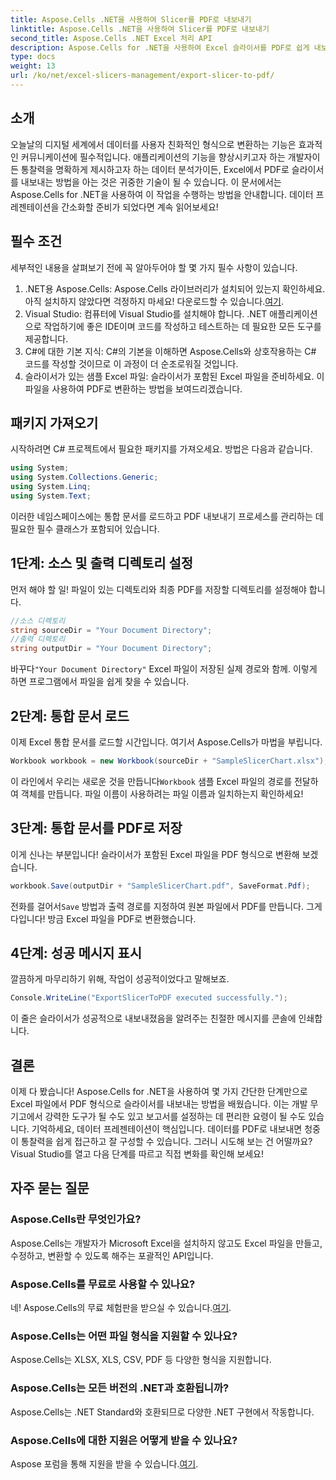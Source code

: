 ```yaml
---
title: Aspose.Cells .NET을 사용하여 Slicer를 PDF로 내보내기
linktitle: Aspose.Cells .NET을 사용하여 Slicer를 PDF로 내보내기
second_title: Aspose.Cells .NET Excel 처리 API
description: Aspose.Cells for .NET을 사용하여 Excel 슬라이서를 PDF로 쉽게 내보내는 자세한 가이드입니다. 데이터 프레젠테이션을 최적화하세요.
type: docs
weight: 13
url: /ko/net/excel-slicers-management/export-slicer-to-pdf/
---
```

## 소개
오늘날의 디지털 세계에서 데이터를 사용자 친화적인 형식으로 변환하는 기능은 효과적인 커뮤니케이션에 필수적입니다. 애플리케이션의 기능을 향상시키고자 하는 개발자이든 통찰력을 명확하게 제시하고자 하는 데이터 분석가이든, Excel에서 PDF로 슬라이서를 내보내는 방법을 아는 것은 귀중한 기술이 될 수 있습니다. 이 문서에서는 Aspose.Cells for .NET을 사용하여 이 작업을 수행하는 방법을 안내합니다. 데이터 프레젠테이션을 간소화할 준비가 되었다면 계속 읽어보세요!
## 필수 조건
세부적인 내용을 살펴보기 전에 꼭 알아두어야 할 몇 가지 필수 사항이 있습니다.
1.  .NET용 Aspose.Cells: Aspose.Cells 라이브러리가 설치되어 있는지 확인하세요. 아직 설치하지 않았다면 걱정하지 마세요! 다운로드할 수 있습니다.[여기](https://releases.aspose.com/cells/net/).
2. Visual Studio: 컴퓨터에 Visual Studio를 설치해야 합니다. .NET 애플리케이션으로 작업하기에 좋은 IDE이며 코드를 작성하고 테스트하는 데 필요한 모든 도구를 제공합니다.
3. C#에 대한 기본 지식: C#의 기본을 이해하면 Aspose.Cells와 상호작용하는 C# 코드를 작성할 것이므로 이 과정이 더 순조로워질 것입니다.
4. 슬라이서가 있는 샘플 Excel 파일: 슬라이서가 포함된 Excel 파일을 준비하세요. 이 파일을 사용하여 PDF로 변환하는 방법을 보여드리겠습니다.
## 패키지 가져오기
시작하려면 C# 프로젝트에서 필요한 패키지를 가져오세요. 방법은 다음과 같습니다.
```csharp
using System;
using System.Collections.Generic;
using System.Linq;
using System.Text;
```
이러한 네임스페이스에는 통합 문서를 로드하고 PDF 내보내기 프로세스를 관리하는 데 필요한 필수 클래스가 포함되어 있습니다.
## 1단계: 소스 및 출력 디렉토리 설정
먼저 해야 할 일! 파일이 있는 디렉토리와 최종 PDF를 저장할 디렉토리를 설정해야 합니다. 
```csharp
//소스 디렉토리
string sourceDir = "Your Document Directory";
//출력 디렉토리
string outputDir = "Your Document Directory";
```
 바꾸다`"Your Document Directory"` Excel 파일이 저장된 실제 경로와 함께. 이렇게 하면 프로그램에서 파일을 쉽게 찾을 수 있습니다.
## 2단계: 통합 문서 로드
이제 Excel 통합 문서를 로드할 시간입니다. 여기서 Aspose.Cells가 마법을 부립니다.
```csharp
Workbook workbook = new Workbook(sourceDir + "SampleSlicerChart.xlsx");
```
 이 라인에서 우리는 새로운 것을 만듭니다`Workbook` 샘플 Excel 파일의 경로를 전달하여 객체를 만듭니다. 파일 이름이 사용하려는 파일 이름과 일치하는지 확인하세요!
## 3단계: 통합 문서를 PDF로 저장
이게 신나는 부분입니다! 슬라이서가 포함된 Excel 파일을 PDF 형식으로 변환해 보겠습니다.
```csharp
workbook.Save(outputDir + "SampleSlicerChart.pdf", SaveFormat.Pdf);
```
 전화를 걸어서`Save` 방법과 출력 경로를 지정하여 원본 파일에서 PDF를 만듭니다. 그게 다입니다! 방금 Excel 파일을 PDF로 변환했습니다.
## 4단계: 성공 메시지 표시
깔끔하게 마무리하기 위해, 작업이 성공적이었다고 말해보죠.
```csharp
Console.WriteLine("ExportSlicerToPDF executed successfully.");
```
이 줄은 슬라이서가 성공적으로 내보내졌음을 알려주는 친절한 메시지를 콘솔에 인쇄합니다.
## 결론
이제 다 봤습니다! Aspose.Cells for .NET을 사용하여 몇 가지 간단한 단계만으로 Excel 파일에서 PDF 형식으로 슬라이서를 내보내는 방법을 배웠습니다. 이는 개발 무기고에서 강력한 도구가 될 수도 있고 보고서를 설정하는 데 편리한 요령이 될 수도 있습니다. 
기억하세요, 데이터 프레젠테이션이 핵심입니다. 데이터를 PDF로 내보내면 청중이 통찰력을 쉽게 접근하고 잘 구성할 수 있습니다. 그러니 시도해 보는 건 어떨까요? Visual Studio를 열고 다음 단계를 따르고 직접 변화를 확인해 보세요!
## 자주 묻는 질문
### Aspose.Cells란 무엇인가요?
Aspose.Cells는 개발자가 Microsoft Excel을 설치하지 않고도 Excel 파일을 만들고, 수정하고, 변환할 수 있도록 해주는 포괄적인 API입니다.
### Aspose.Cells를 무료로 사용할 수 있나요?
 네! Aspose.Cells의 무료 체험판을 받으실 수 있습니다.[여기](https://releases.aspose.com/).
### Aspose.Cells는 어떤 파일 형식을 지원할 수 있나요?
Aspose.Cells는 XLSX, XLS, CSV, PDF 등 다양한 형식을 지원합니다.
### Aspose.Cells는 모든 버전의 .NET과 호환됩니까?
Aspose.Cells는 .NET Standard와 호환되므로 다양한 .NET 구현에서 작동합니다.
### Aspose.Cells에 대한 지원은 어떻게 받을 수 있나요?
 Aspose 포럼을 통해 지원을 받을 수 있습니다.[여기](https://forum.aspose.com/c/cells/9).